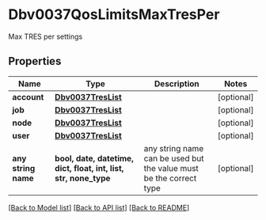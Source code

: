 # Dbv0037QosLimitsMaxTresPer

Max TRES per settings

## Properties
Name | Type | Description | Notes
------------ | ------------- | ------------- | -------------
**account** | [**Dbv0037TresList**](Dbv0037TresList.md) |  | [optional] 
**job** | [**Dbv0037TresList**](Dbv0037TresList.md) |  | [optional] 
**node** | [**Dbv0037TresList**](Dbv0037TresList.md) |  | [optional] 
**user** | [**Dbv0037TresList**](Dbv0037TresList.md) |  | [optional] 
**any string name** | **bool, date, datetime, dict, float, int, list, str, none_type** | any string name can be used but the value must be the correct type | [optional]

[[Back to Model list]](../README.md#documentation-for-models) [[Back to API list]](../README.md#documentation-for-api-endpoints) [[Back to README]](../README.md)



